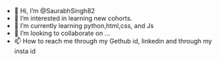 - 👋 Hi, I’m @SaurabhSingh82
- 👀 I’m interested in learning new cohorts.
- 🌱 I’m currently learning python,html,css, and Js
- 💞️ I’m looking to collaborate on ...
- 📫 How to reach me through my Gethub id, linkedin and through my insta id 

<!---
SaurabhSingh82/SaurabhSingh82 is a ✨ special ✨ repository because its `README.md` (this file) appears on your GitHub profile.
You can click the Preview link to take a look at your changes.
--->
